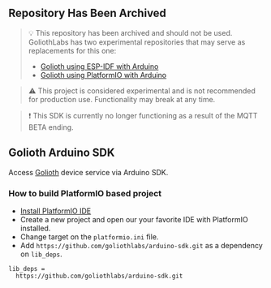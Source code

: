 ## Repository Has Been Archived

> :bulb: This repository has been archived and should not be used. GoliothLabs
> has two experimental repositories that may serve as replacements for this one:
> * [Golioth using ESP-IDF with
>   Arduino](https://github.com/goliothlabs/golioth_espidf_arduino)
> * [Golioth using PlatformIO with
>   Arduino](https://github.com/goliothlabs/golioth_platformio_arduino)

> :warning: This project is considered experimental and is not recommended for production use. Functionality may break at any time.

> :heavy_exclamation_mark: This SDK is currently no longer functioning as a result of the MQTT BETA ending.

## Golioth Arduino SDK

Access [Golioth](https://golioth.io) device service via Arduino SDK.

### How to build PlatformIO based project

- [Install PlatformIO IDE](https://docs.platformio.org/en/latest/integration/ide/pioide.html)
- Create a new project and open our your favorite IDE with PlatformIO installed.
- Change target on the `platformio.ini` file.
- Add `https://github.com/goliothlabs/arduino-sdk.git` as a dependency on `lib_deps`.

```
lib_deps =
  https://github.com/goliothlabs/arduino-sdk.git
```
